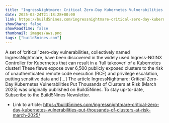 ```yaml
---
title: "IngressNightmare: Critical Zero-Day Kubernetes Vulnerabilities Put Thousands of Clusters at Risk (March 2025)"
date: 2025-03-24T21:18:28+00:00
link: https://build5nines.com/ingressnightmare-critical-zero-day-kubernetes-vulnerabilities-put-thousands-of-clusters-at-risk-march-2025/
showShare: false
showReadTime: false
thumbnail: images/aws.png
tags: ["build5nines.com"]
---
```

A set of ‘critical’ zero-day vulnerabilities, collectively named IngressNightmare, have been discovered in the widely used Ingress-NGINX Controller for Kubernetes that can result in a ‘full takeover‘ of a Kubernetes cluster! These flaws expose over 6,500 publicly exposed clusters to the risk of unauthenticated remote code execution (RCE) and privilege escalation, putting sensitive data and […]
The article IngressNightmare: Critical Zero-Day Kubernetes Vulnerabilities Put Thousands of Clusters at Risk (March 2025) was originally published on Build5Nines. To stay up-to-date, Subscribe to the Build5Nines Newsletter.

- Link to article: https://build5nines.com/ingressnightmare-critical-zero-day-kubernetes-vulnerabilities-put-thousands-of-clusters-at-risk-march-2025/
